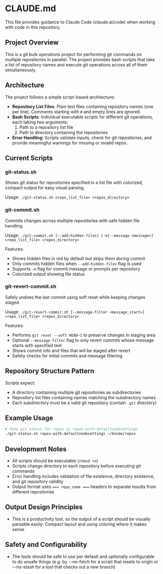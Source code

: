 # CLAUDE.md

This file provides guidance to Claude Code (claude.ai/code) when working with code in this repository.

## Project Overview

This is a git bulk operations project for performing git commands on multiple repositories in parallel. The project provides bash scripts that take a list of repository names and execute git operations across all of them simultaneously.

## Architecture

The project follows a simple script-based architecture:

- **Repository List Files**: Plain text files containing repository names (one per line). Comments starting with `#` and empty lines are ignored.
- **Bash Scripts**: Individual executable scripts for different git operations, each taking two arguments:
  1. Path to a repository list file
  2. Path to directory containing the repositories
- **Error Handling**: Scripts validate inputs, check for git repositories, and provide meaningful warnings for missing or invalid repos.

## Current Scripts

### git-status.sh
Shows git status for repositories specified in a list file with colorized, compact output for easy visual parsing.

Usage: `./git-status.sh <repo_list_file> <repos_directory>`

### git-commit.sh
Commits changes across multiple repositories with safe hidden file handling.

Usage: `./git-commit.sh [--add-hidden-files] [-m|--message <message>] <repo_list_file> <repos_directory>`

Features:
- Shows hidden files in red by default but skips them during commit
- Only commits hidden files when `--add-hidden-files` flag is used
- Supports `-m` flag for commit message or prompts per repository
- Colorized output showing file status

### git-revert-commit.sh
Safely undoes the last commit using soft reset while keeping changes staged.

Usage: `./git-revert-commit.sh [--message-filter <message_start>] <repo_list_file> <repos_directory>`

Features:
- Performs `git reset --soft HEAD~1` to preserve changes in staging area
- Optional `--message-filter` flag to only revert commits whose message starts with specified text
- Shows commit info and files that will be staged after revert
- Safety checks for initial commits and message filtering

## Repository Structure Pattern

Scripts expect:
- A directory containing multiple git repositories as subdirectories
- Repository list files containing names matching the subdirectory names
- Each subdirectory must be a valid git repository (contain `.git` directory)

## Example Usage

```bash
# Show git status for repos in repos-with-defaultnodesettings
./git-status.sh repos-with-defaultnodesettings ~/knime/repos
```

## Development Notes

- All scripts should be executable (`chmod +x`)
- Scripts change directory to each repository before executing git commands
- Error handling includes validation of file existence, directory existence, and git repository validity
- Output format uses `=== repo_name ===` headers to separate results from different repositories

## Output Design Principles

- This is a productivity tool, so the output of a script should be visually parsable easily: Compact layout and using coloring where it makes sense

## Safety and Configurability

- The tools should be safe to use per default and optionally configurable to do unsafe things (e.g. by --no-fetch for a script that resets to origin or --no-stash for a tool that checks out a new branch)